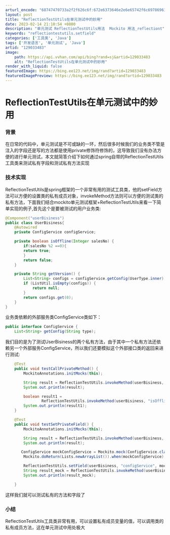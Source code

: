 ```yaml
---
arturl_encode: "68747470733a2f2f626c6f:672e6373646e2e6e65742f6c69786961303431376d756c322f:61727469636c652f64657461696c732f313239303333343833"
layout: post
title: "ReflectionTestUtils在单元测试中的妙用"
date: 2023-02-14 21:10:54 +0800
description: "单元测试 ReflectionTestUtils用法  Mockito 用法_reflectiont"
keywords: "reflectiontestutils.setfield"
categories: ['工具类', 'Java']
tags: ['开发语言', '单元测试', 'Java']
artid: "129033483"
image:
    path: https://api.vvhan.com/api/bing?rand=sj&artid=129033483
    alt: "ReflectionTestUtils在单元测试中的妙用"
render_with_liquid: false
featuredImage: https://bing.ee123.net/img/rand?artid=129033483
featuredImagePreview: https://bing.ee123.net/img/rand?artid=129033483
---
```


# ReflectionTestUtils在单元测试中的妙用

### 背景

在日常的代码中，单元测试是不可或缺的一环，然后很多时候我们的业务类不管是注入的字段还是写的方法都是使用private修饰符修饰的，这导致我们没有办法方便的进行单元测试，本文就简答介绍下如何通过spring自带的ReflectionTestUtils工具类来测试私有字段和测试私有方法实现

### 技术实现

ReflectionTestUtils是spring框架的一个非常有用的测试工具类，他的setField方法可以方便的设置类的私有成员对象，invokeMethod方法则可以方便的测试类的私有方法，下面我们结合mockito单元测试框架+ReflectionTestUtils来看一下简单实现的例子,首先这个是要被测试的用户业务类:

```java
@Component("userBisiness")
public class UserBisiness{
    @Autowired
    private ConfigService configService;

    private boolean isOffline(Integer salesNo) {
        if(salesNo %2 ==0){
        return true;
        }
        return false;
    }

    private String getVersion() {
        List<String> configs = configService.getConfig(UserType.inner);
        if (ListUtil.isEmpty(configs)) {
            return null;
        }
       	return configs.get(0);
    }
}    

```

业务类依赖的外部服务类ConfigService类如下：

```java
public interface ConfigService {
    List<String> getConfig(String type);

```

我们目的是为了测试UserBisiness的两个私有方法，由于其中一个私有方法还依赖另一个外部服务ConfigService，所以我们还要模拟这个外部接口类的返回来进行测试:

```java
    @Test
    public void testCallPrivateMethod() {
        MockitoAnnotations.initMocks(this);

        String result = ReflectionTestUtils.invokeMethod(userBisiness, "getVersion");
        System.out.println(result);

        boolean result1 =
                ReflectionTestUtils.invokeMethod(userBisiness, "isOffline", 100);
        System.out.println(result1);
    }

    @Test
    public void testSetPrivateField() {
        MockitoAnnotations.initMocks(this);

        String result = ReflectionTestUtils.invokeMethod(userBisiness, "getVersion");
        System.out.println(result);

       ConfigService mockConfigService = Mockito.mock(ConfigService.class);
        Mockito.doReturn(Lists.newArrayList()).when(mockConfigService).getConfig(Mockito.any());

        ReflectionTestUtils.setField(userBisiness, "configService", mockConfigService);
        String result_mock = ReflectionTestUtils.invokeMethod(userBisiness, "getVersion");
        System.out.println(result_mock);

    }

```

这样我们就可以测试私有的方法和字段了

### 小结

ReflectionTestUtils工具类非常有用，可以设置私有成员变量的值，可以调用类的私有成员方法，这在单元测试中用处极大
